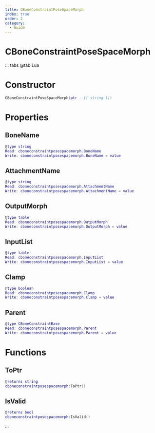 ```yaml
---
title: CBoneConstraintPoseSpaceMorph
index: true
order: 2
category:
  - Guide
---
```


# CBoneConstraintPoseSpaceMorph

::: tabs
@tab Lua
# Constructor
```lua
CBoneConstraintPoseSpaceMorph(ptr --[[ string ]])
```
# Properties
## BoneName 
```lua
@type string
Read: cboneconstraintposespacemorph.BoneName
Write: cboneconstraintposespacemorph.BoneName = value
```
## AttachmentName 
```lua
@type string
Read: cboneconstraintposespacemorph.AttachmentName
Write: cboneconstraintposespacemorph.AttachmentName = value
```
## OutputMorph 
```lua
@type table
Read: cboneconstraintposespacemorph.OutputMorph
Write: cboneconstraintposespacemorph.OutputMorph = value
```
## InputList 
```lua
@type table
Read: cboneconstraintposespacemorph.InputList
Write: cboneconstraintposespacemorph.InputList = value
```
## Clamp 
```lua
@type boolean
Read: cboneconstraintposespacemorph.Clamp
Write: cboneconstraintposespacemorph.Clamp = value
```
## Parent 
```lua
@type CBoneConstraintBase
Read: cboneconstraintposespacemorph.Parent
Write: cboneconstraintposespacemorph.Parent = value
```
# Functions
## ToPtr
```lua
@returns string
cboneconstraintposespacemorph:ToPtr()
```
## IsValid
```lua
@returns bool
cboneconstraintposespacemorph:IsValid()
```

:::